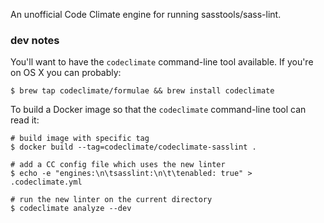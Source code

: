 An unofficial Code Climate engine for running sasstools/sass-lint.


### dev notes

You'll want to have the `codeclimate` command-line tool available. If you're on OS X you can probably:

```
$ brew tap codeclimate/formulae && brew install codeclimate
```

To build a Docker image so that the `codeclimate` command-line tool can read it:

```
# build image with specific tag
$ docker build --tag=codeclimate/codeclimate-sasslint .

# add a CC config file which uses the new linter
$ echo -e "engines:\n\tsasslint:\n\t\tenabled: true" > .codeclimate.yml

# run the new linter on the current directory
$ codeclimate analyze --dev
```
